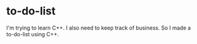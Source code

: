 # to-do-list

I'm trying to learn C++. I also need to keep track of business. So I made a to-do-list using C++.
